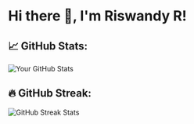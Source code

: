 # Hi there 👋, I'm Riswandy R!

## 📈 GitHub Stats:
![Your GitHub Stats](https://github-readme-stats.vercel.app/api?username=99wpx&show_icons=true&count_private=true&hide=prs&theme=radical)

## 🔥 GitHub Streak:
![GitHub Streak Stats](https://github-readme-streak-stats.herokuapp.com/?user=99wpx&theme=radical)
